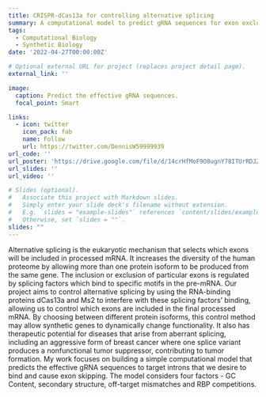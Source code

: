```yaml
---
title: CRISPR-dCas13a for controlling alternative splicing
summary: A computational model to predict gRNA sequences for exon exclusion
tags:
  - Computational Biology
  - Synthetic Biology
date: '2022-04-27T00:00:00Z'

# Optional external URL for project (replaces project detail page).
external_link: ''

image:
  caption: Predict the effective gRNA sequences. 
  focal_point: Smart

links:
  - icon: twitter
    icon_pack: fab
    name: Follow
    url: https://twitter.com/DennisW59999939
url_code: ''
url_poster: 'https://drive.google.com/file/d/14crHfMoF9O8ugnY78ITUrRDJZ4tUOmQV/view?usp=sharing'
url_slides: ''
url_video: ''

# Slides (optional).
#   Associate this project with Markdown slides.
#   Simply enter your slide deck's filename without extension.
#   E.g. `slides = "example-slides"` references `content/slides/example-slides.md`.
#   Otherwise, set `slides = ""`.
slides: ""
---
```


Alternative splicing is the eukaryotic mechanism that selects which exons will be included in processed mRNA. It increases the diversity of the human proteome by allowing more than one protein isoform to be produced from the same gene. The inclusion or exclusion of particular exons is regulated by splicing factors which bind to specific motifs in the pre-mRNA. Our project aims to control alternative splicing by using the RNA-binding proteins dCas13a and Ms2 to interfere with these splicing factors’ binding, allowing us to control which exons are included in the final processed mRNA. By choosing between different protein isoforms, this control method may allow synthetic genes to dynamically change functionality. It also has therapeutic potential for diseases that arise from aberrant splicing, including an aggressive form of breast cancer where one splice variant produces a nonfunctional tumor suppressor, contributing to tumor formation. My work focuses on building a simple computational model that predicts the effective gRNA sequences to target introns that we desire to bind and cause exon skipping. The model considers four factors - GC Content, secondary structure, off-target mismatches and RBP competitions. 